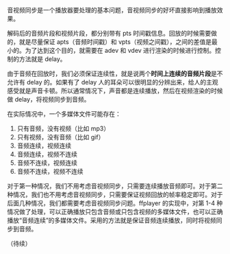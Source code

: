 音视频同步是一个播放器要处理的基本问题，音视频同步的好坏直接影响到播放效果。

解码后的音频片段和视频片段，都分别带有 pts 时间戳信息。回放的时候需要做的，就是尽量保证 apts（音频时间戳）和 vpts（视频之间戳），之间的差值是最小的。为了达到这个目的，就需要在 adev 和 vdev 进行渲染的时候进行控制。控制的方法就是 delay。

由于音频在回放时，我们必须保证连续性，就是说两个**时间上连续的音频片段**是不允许有 delay 的。如果有了 delay 人的耳朵可以很明显的分辨出来，给人的主观感受就是声音卡顿。所以通常情况下，声音都是连续播放，然后在视频渲染的时候做 delay，将视频同步到音频。

在实际情况中，一个多媒体文件可能存在：
1. 只有音频，没有视频（比如 mp3）
1. 只有视频，没有音频（比如 gif）
1. 音频连续，视频连续
1. 音频连续，视频不连续
1. 音频不连续，视频连续
1. 音频不连续，视频不连续

对于第一种情况，我们不用考虑音视频同步，只需要连续播放音频即可。对于第二种情况，我们也不用考虑音视频同步，只需要保证视频回放的帧率稳定即可。对于后面几种情况，我们都需要考虑音视频同步问题。ffplayer 的实现中，对第 1-4 种情况做了处理，可以正确播放只包含音频或只包含视频的多媒体文件，也可以正确播放“音频连续”的多媒体文件。采用的方法就是保证音频连续播放，同时将视频同步到音频。

（待续）
